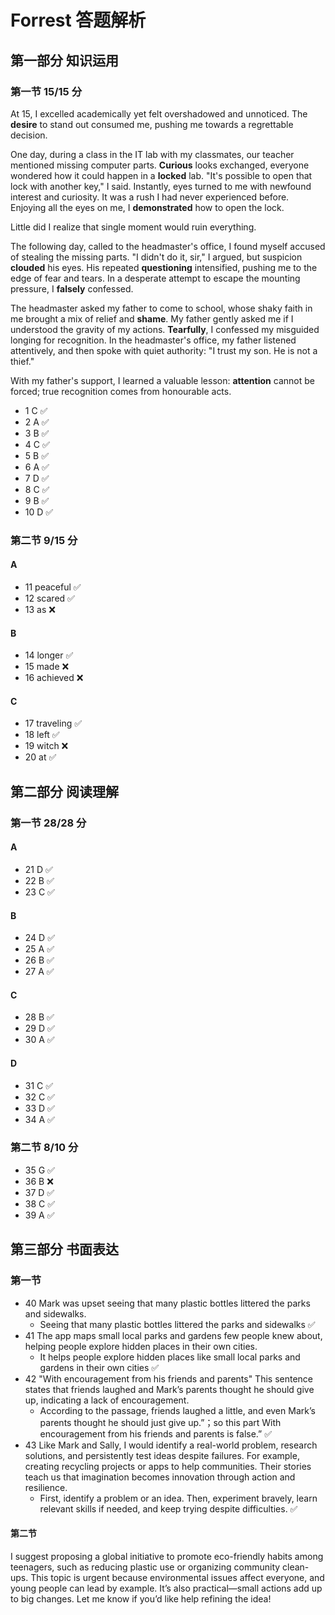 # Forrest 答题解析

## 第一部分 知识运用

### 第一节 15/15 分
At 15, I excelled academically yet felt overshadowed and unnoticed. The **desire** to stand out consumed me, pushing me towards a regrettable decision.

One day, during a class in the IT lab with my classmates, our teacher mentioned missing computer parts. **Curious** looks exchanged, everyone wondered how it could happen in a **locked** lab. "It's possible to open that lock with another key," I said. Instantly, eyes turned to me with newfound interest and curiosity. It was a rush I had never experienced before. Enjoying all the eyes on me, I **demonstrated** how to open the lock.

Little did I realize that single moment would ruin everything.

The following day, called to the headmaster's office, I found myself accused of stealing the missing parts. "I didn't do it, sir," I argued, but suspicion **clouded** his eyes. His repeated **questioning** intensified, pushing me to the edge of fear and tears. In a desperate attempt to escape the mounting pressure, I **falsely** confessed.

The headmaster asked my father to come to school, whose shaky faith in me brought a mix of relief and **shame**. My father gently asked me if I understood the gravity of my actions. **Tearfully**, I confessed my misguided longing for recognition. In the headmaster's office, my father listened attentively, and then spoke with quiet authority: "I trust my son. He is not a thief."

With my father's support, I learned a valuable lesson: **attention** cannot be forced; true recognition comes from honourable acts.

- 1 C ✅
- 2 A ✅
- 3 B ✅
- 4 C ✅
- 5 B ✅
- 6 A ✅
- 7 D ✅
- 8 C ✅
- 9 B ✅
- 10 D ✅

### 第二节 9/15 分

#### A
- 11 peaceful ✅
- 12 scared ✅
- 13 as ❌

#### B
- 14 longer ✅
- 15 made ❌
- 16 achieved ❌

#### C
- 17 traveling ✅
- 18 left ✅
- 19 witch ❌
- 20 at ✅

## 第二部分 阅读理解

### 第一节 28/28 分

#### A
- 21 D ✅
- 22 B ✅
- 23 C ✅
#### B
- 24 D ✅
- 25 A ✅
- 26 B ✅
- 27 A ✅
#### C
- 28 B ✅
- 29 D ✅
- 30 A ✅
#### D
- 31 C ✅
- 32 C ✅
- 33 D ✅
- 34 A ✅

### 第二节  8/10 分
- 35 G ✅
- 36 B ❌
- 37 D ✅
- 38 C ✅
- 39 A ✅

## 第三部分 书面表达

### 第一节
- 40 Mark was upset seeing that many plastic bottles littered the parks and sidewalks. 
  - Seeing that many plastic bottles littered the parks and sidewalks ✅
- 41 The app maps small local parks and gardens few people knew about, helping people explore hidden places in their own cities. 
  - It helps people explore hidden places like small local parks and gardens in their own cities ✅
- 42 "With encouragement from his friends and parents"  This sentence states that friends laughed and Mark’s parents thought he should give up, indicating a lack of encouragement.
  - According to the passage, friends laughed a little, and even Mark’s parents thought he should just give up.”；so this part With encouragement from his friends and parents is false.” ✅
- 43 Like Mark and Sally, I would identify a real-world problem, research solutions, and persistently test ideas despite failures. For example, creating recycling projects or apps to help communities. Their stories teach us that imagination becomes innovation through action and resilience.
  - First, identify a problem or an idea. Then, experiment bravely, learn relevant skills if needed, and keep trying despite difficulties. ✅

#### 第二节

I suggest proposing a global initiative to promote eco-friendly habits among teenagers, such as reducing plastic use or organizing community clean-ups. This topic is urgent because environmental issues affect everyone, and young people can lead by example. It’s also practical—small actions add up to big changes. Let me know if you’d like help refining the idea!
